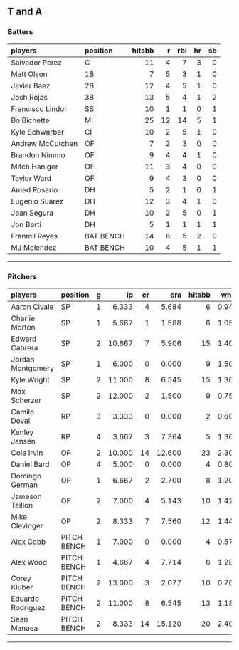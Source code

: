 ## T and A

### Batters

 
|players          |position  | hitsbb|  r| rbi| hr| sb| 
|:----------------|:---------|------:|--:|---:|--:|--:| 
|Salvador Perez   |C         |     11|  4|   7|  3|  0| 
|Matt Olson       |1B        |      7|  5|   3|  1|  0| 
|Javier Baez      |2B        |     12|  4|   5|  1|  0| 
|Josh Rojas       |3B        |     13|  5|   4|  1|  2| 
|Francisco Lindor |SS        |     10|  1|   1|  0|  1| 
|Bo Bichette      |MI        |     25| 12|  14|  5|  1| 
|Kyle Schwarber   |CI        |     10|  2|   5|  1|  0| 
|Andrew McCutchen |OF        |      7|  2|   3|  0|  0| 
|Brandon Nimmo    |OF        |      9|  4|   4|  1|  0| 
|Mitch Haniger    |OF        |     11|  3|   4|  0|  0| 
|Taylor Ward      |OF        |      9|  4|   3|  0|  0| 
|Amed Rosario     |DH        |      5|  2|   1|  0|  1| 
|Eugenio Suarez   |DH        |     12|  3|   4|  1|  0| 
|Jean Segura      |DH        |     10|  2|   5|  0|  1| 
|Jon Berti        |DH        |      5|  1|   1|  1|  1| 
|Franmil Reyes    |BAT BENCH |     14|  6|   5|  2|  0| 
|MJ Melendez      |BAT BENCH |     10|  4|   5|  1|  1| 

* * *

### Pitchers

 
|players           |position    |  g|     ip| er|    era| hitsbb|  whip| so|  w| sv| 
|:-----------------|:-----------|--:|------:|--:|------:|------:|-----:|--:|--:|--:| 
|Aaron Civale      |SP          |  1|  6.333|  4|  5.684|      6| 0.947|  5|  0|  0| 
|Charlie Morton    |SP          |  1|  5.667|  1|  1.588|      6| 1.059|  7|  1|  0| 
|Edward Cabrera    |SP          |  2| 10.667|  7|  5.906|     15| 1.406| 12|  0|  0| 
|Jordan Montgomery |SP          |  1|  6.000|  0|  0.000|      9| 1.500|  4|  1|  0| 
|Kyle Wright       |SP          |  2| 11.000|  8|  6.545|     15| 1.364| 10|  1|  0| 
|Max Scherzer      |SP          |  2| 12.000|  2|  1.500|      9| 0.750| 16|  0|  0| 
|Camilo Doval      |RP          |  3|  3.333|  0|  0.000|      2| 0.600|  4|  1|  2| 
|Kenley Jansen     |RP          |  4|  3.667|  3|  7.364|      5| 1.364|  3|  0|  3| 
|Cole Irvin        |OP          |  2| 10.000| 14| 12.600|     23| 2.300| 10|  1|  0| 
|Daniel Bard       |OP          |  4|  5.000|  0|  0.000|      4| 0.800|  3|  1|  2| 
|Domingo German    |OP          |  1|  6.667|  2|  2.700|      8| 1.200|  1|  0|  0| 
|Jameson Taillon   |OP          |  2|  7.000|  4|  5.143|     10| 1.429|  5|  0|  0| 
|Mike Clevinger    |OP          |  2|  8.333|  7|  7.560|     12| 1.440|  7|  1|  0| 
|Alex Cobb         |PITCH BENCH |  1|  7.000|  0|  0.000|      4| 0.571|  7|  1|  0| 
|Alex Wood         |PITCH BENCH |  1|  4.667|  4|  7.714|      6| 1.286|  5|  0|  0| 
|Corey Kluber      |PITCH BENCH |  2| 13.000|  3|  2.077|     10| 0.769|  8|  2|  0| 
|Eduardo Rodriguez |PITCH BENCH |  2| 11.000|  8|  6.545|     13| 1.182|  9|  0|  0| 
|Sean Manaea       |PITCH BENCH |  2|  8.333| 14| 15.120|     20| 2.400|  8|  0|  0| 


* * *


